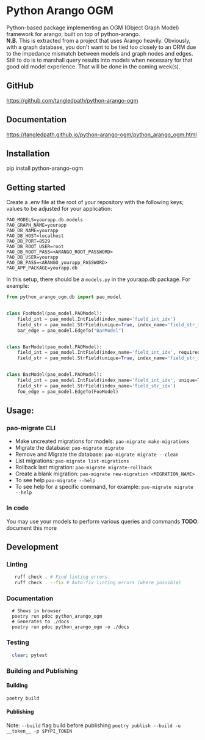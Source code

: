 # Python Arango OGM
Python-based package implementing an OGM (Object Graph Model) framework for arango; built on top of python-arango.  
**N.B.** This is extracted from a project that uses Arango heavily.  Obviously, with a graph database, you don't want to be tied too closely to an ORM due to the impedance mismatch between models and graph nodes and edges.  Still to do is to marshall query results into models when necessary for that good old model experience.  That will be done in the coming week(s).  

## GitHub
https://github.com/tangledpath/python-arango-ogm

## Documentation
https://tangledpath.github.io/python-arango-ogm/python_arango_ogm.html

## Installation
pip install python-arango-ogm

## Getting started
Create a .env file at the root of your repository with the following keys; values to be adjusted for your application: 
```
PAO_MODELS=yourapp.db.models
PAO_GRAPH_NAME=yourapp
PAO_DB_NAME=yourapp
PAO_DB_HOST=localhost
PAO_DB_PORT=8529
PAO_DB_ROOT_USER=root
PAO_DB_ROOT_PASS=<ARANGO_ROOT_PASSWORD>
PAO_DB_USER=yourapp 
PAO_DB_PASS=<ARANGO_yourapp_PASSWORD>
PAO_APP_PACKAGE=yourapp.db
```

In this setup, there should be a `models.py` in the yourapp.db package.  For example:

```python
from python_arango_ogm.db import pao_model


class FooModel(pao_model.PAOModel):
    field_int = pao_model.IntField(index_name='field_int_idx')
    field_str = pao_model.StrField(unique=True, index_name='field_str_idx')
    bar_edge = pao_model.EdgeTo("BarModel")


class BarModel(pao_model.PAOModel):
    field_int = pao_model.IntField(index_name='field_int_idx', required=True)
    field_str = pao_model.StrField(unique=True, index_name='field_str_idx')


class BazModel(pao_model.PAOModel):
    field_int = pao_model.IntField(index_name='field_int_idx', unique=True, required=True)
    field_str = pao_model.StrField(index_name='field_str_idx')
    foo_edge = pao_model.EdgeTo(FooModel)
```

## Usage:
### pao-migrate CLI
* Make uncreated migrations for models: `pao-migrate make-migrations`
* Migrate the database: `pao-migrate migrate`
* Remove and Migrate the database: `pao-migrate migrate --clean`
* List migrations: `pao-migrate list-migrations`
* Rollback last migration: `pao-migrate migrate-rollback`
* Create a blank migration: `pao-migrate new-migration <MIGRATION_NAME>`
* To see help `pao-migrate --help`
* To see help for a specific command, for example: `pao-migrate migrate --help`

### In code
You may use your models to perform various queries and commands
**TODO**: document this more

## Development
### Linting
```bash
   ruff check . # Find linting errors
   ruff check . --fix # Auto-fix linting errors (where possible)
```

### Documentation
```
  # Shows in browser
  poetry run pdoc python_arango_ogm
  # Generates to ./docs
  poetry run pdoc python_arango_ogm -o ./docs
```

### Testing
```bash
  clear; pytest
```

### Building and Publishing
#### Building
`poetry build`
#### Publishing
Note: `--build` flag build before publishing
`poetry publish --build -u __token__ -p $PYPI_TOKEN`

